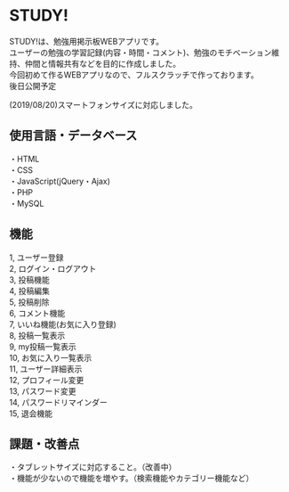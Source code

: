 # STUDY!
STUDY!は、勉強用掲示板WEBアプリです。  
ユーザーの勉強の学習記録(内容・時間・コメント)、勉強のモチベーション維持、仲間と情報共有などを目的に作成しました。  
今回初めて作るWEBアプリなので、フルスクラッチで作っております。  
後日公開予定  

(2019/08/20)スマートフォンサイズに対応しました。  

## 使用言語・データベース  
・HTML  
・CSS  
・JavaScript(jQuery・Ajax)  
・PHP  
・MySQL  

## 機能  
1, ユーザー登録  
2, ログイン・ログアウト  
3, 投稿機能  
4, 投稿編集  
5, 投稿削除  
6, コメント機能  
7, いいね機能(お気に入り登録)  
8, 投稿一覧表示  
9, my投稿一覧表示  
10, お気に入り一覧表示  
11, ユーザー詳細表示  
12, プロフィール変更  
13, パスワード変更  
14, パスワードリマインダー  
15, 退会機能  

## 課題・改善点  
・タブレットサイズに対応すること。（改善中）  
・機能が少ないので機能を増やす。（検索機能やカテゴリー機能など）  
